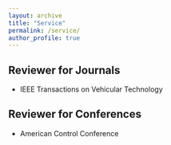 ```yaml
---
layout: archive
title: "Service"
permalink: /service/
author_profile: true
---
```

## Reviewer for Journals
* IEEE Transactions on Vehicular Technology

## Reviewer for Conferences
* American Control Conference
